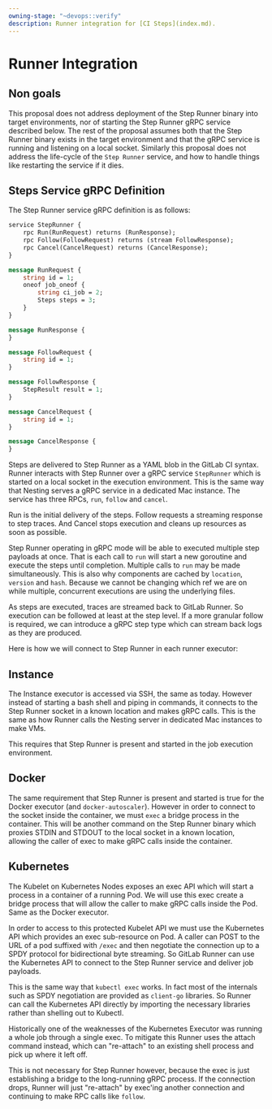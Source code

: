 ```yaml
---
owning-stage: "~devops::verify"
description: Runner integration for [CI Steps](index.md).
---
```


# Runner Integration

## Non goals

This proposal does not address deployment of the Step Runner binary into
target environments, nor of starting the Step Runner gRPC service
described below. The rest of the proposal assumes both that the Step
Runner binary exists in the target environment and that the gRPC service
is running and listening on a local socket. Similarly this proposal does
not address the life-cycle of the `Step Runner` service, and how to handle
things like restarting the service if it dies.

## Steps Service gRPC Definition

The Step Runner service gRPC definition is as follows:

```proto
service StepRunner {
    rpc Run(RunRequest) returns (RunResponse);
    rpc Follow(FollowRequest) returns (stream FollowResponse);
    rpc Cancel(CancelRequest) returns (CancelResponse);
}

message RunRequest {
    string id = 1;
    oneof job_oneof {
        string ci_job = 2;
        Steps steps = 3;
    }
}

message RunResponse {
}

message FollowRequest {
    string id = 1;
}

message FollowResponse {
    StepResult result = 1;
}

message CancelRequest {
    string id = 1;
}

message CancelResponse {
}
```

Steps are delivered to Step Runner as a YAML blob in the GitLab CI syntax.
Runner interacts with Step Runner over a gRPC service `StepRunner`
which is started on a local socket in the execution environment. This
is the same way that Nesting serves a gRPC service in a dedicated
Mac instance. The service has three RPCs, `run`, `follow` and `cancel`.

Run is the initial delivery of the steps. Follow requests a streaming
response to step traces. And Cancel stops execution and cleans up
resources as soon as possible.

Step Runner operating in gRPC mode will be able to executed multiple
step payloads at once. That is each call to `run` will start a new
goroutine and execute the steps until completion. Multiple calls to `run`
may be made simultaneously. This is also why components are cached by
`location`, `version` and `hash`. Because we cannot be changing which
ref we are on while multiple, concurrent executions are using the
underlying files.


As steps are executed, traces are streamed back to GitLab Runner.
So execution can be followed at least at the step level. If a more
granular follow is required, we can introduce a gRPC step type which
can stream back logs as they are produced.

Here is how we will connect to Step Runner in each runner executor:

## Instance

The Instance executor is accessed via SSH, the same as today. However
instead of starting a bash shell and piping in commands, it connects
to the Step Runner socket in a known location and makes gRPC
calls. This is the same as how Runner calls the Nesting server in
dedicated Mac instances to make VMs.

This requires that Step Runner is present and started in the job
execution environment.

## Docker

The same requirement that Step Runner is present and started is true
for the Docker executor (and `docker-autoscaler`). However in order to
connect to the socket inside the container, we must `exec` a bridge
process in the container. This will be another command on the Step
Runner binary which proxies STDIN and STDOUT to the local socket in a
known location, allowing the caller of exec to make gRPC calls inside
the container.

## Kubernetes

The Kubelet on Kubernetes Nodes exposes an exec API which will start a
process in a container of a running Pod. We will use this exec create
a bridge process that will allow the caller to make gRPC calls inside
the Pod. Same as the Docker executor.

In order to access to this protected Kubelet API we must use the
Kubernetes API which provides an exec sub-resource on Pod. A caller
can POST to the URL of a pod suffixed with `/exec` and then negotiate
the connection up to a SPDY protocol for bidirectional byte
streaming. So GitLab Runner can use the Kubernetes API to connect to
the Step Runner service and deliver job payloads.

This is the same way that `kubectl exec` works. In fact most of the
internals such as SPDY negotiation are provided as `client-go`
libraries. So Runner can call the Kubernetes API directly by
importing the necessary libraries rather than shelling out to
Kubectl.

Historically one of the weaknesses of the Kubernetes Executor was
running a whole job through a single exec. To mitigate this Runner
uses the attach command instead, which can "re-attach" to an existing
shell process and pick up where it left off.

This is not necessary for Step Runner however, because the exec is
just establishing a bridge to the long-running gRPC process. If the
connection drops, Runner will just "re-attach" by exec'ing another
connection and continuing to make RPC calls like `follow`.
